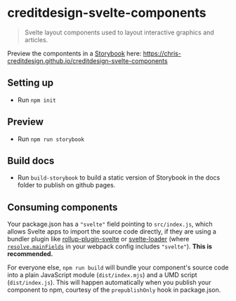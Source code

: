 # creditdesign-svelte-components

> Svelte layout components used to layout interactive graphics and articles.

Preview the compontents in a [Storybook](https://storybook.js.org/) here: https://chris-creditdesign.github.io/creditdesign-svelte-components

## Setting up

- Run `npm init`

## Preview

- Run `npm run storybook`

## Build docs

- Run `build-storybook` to build a static version of Storybook in the docs folder to publish on github pages.

## Consuming components

Your package.json has a `"svelte"` field pointing to `src/index.js`, which allows Svelte apps to import the source code directly, if they are using a bundler plugin like [rollup-plugin-svelte](https://github.com/sveltejs/rollup-plugin-svelte) or [svelte-loader](https://github.com/sveltejs/svelte-loader) (where [`resolve.mainFields`](https://webpack.js.org/configuration/resolve/#resolve-mainfields) in your webpack config includes `"svelte"`). **This is recommended.**

For everyone else, `npm run build` will bundle your component's source code into a plain JavaScript module (`dist/index.mjs`) and a UMD script (`dist/index.js`). This will happen automatically when you publish your component to npm, courtesy of the `prepublishOnly` hook in package.json.

